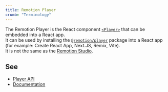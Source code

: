 ```yaml
---
title: Remotion Player
crumb: "Terminology"
---
```


The Remotion Player is the React component [`<Player>`](/docs/player) that can be embedded into a React app.  
It can be used by installing the [`@remotion/player`](https://npmjs.org/packages/@remotion/player) package into a React app (for example: Create React App, Next.JS, Remix, Vite).  
It is not the same as the [Remotion Studio](/docs/terminology/studio).

## See

- [Player API](/docs/player/player)
- [Documentation](/docs/player/)
